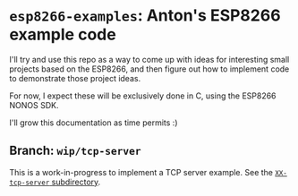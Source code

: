 # `esp8266-examples`: Anton's ESP8266 example code

I'll try and use this repo as a way to come up with ideas for interesting small projects
based on the ESP8266, and then figure out how to implement code to demonstrate those
project ideas.

For now, I expect these will be exclusively done in C, using the ESP8266 NONOS SDK.

I'll grow this documentation as time permits :)

## Branch: `wip/tcp-server`

This is a work-in-progress to implement a TCP server example.
See the [`XX-tcp-server` subdirectory](./XX-tcp-server).

